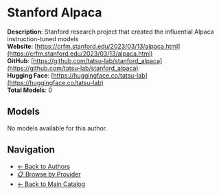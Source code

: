 # Stanford Alpaca

**Description**: Stanford research project that created the influential Alpaca instruction-tuned models  
**Website**: [https://crfm.stanford.edu/2023/03/13/alpaca.html](https://crfm.stanford.edu/2023/03/13/alpaca.html)  
**GitHub**: [https://github.com/tatsu-lab/stanford_alpaca](https://github.com/tatsu-lab/stanford_alpaca)  
**Hugging Face**: [https://huggingface.co/tatsu-lab](https://huggingface.co/tatsu-lab)  
**Total Models**: 0

## Models

No models available for this author.

## Navigation

- [← Back to Authors](../README.md)
- [📋 Browse by Provider](../../providers/README.md)
- [← Back to Main Catalog](../../README.md)
